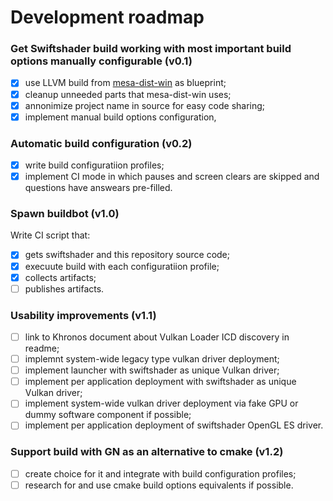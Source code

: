 # Development roadmap
### Get Swiftshader build working with most important build options manually configurable (v0.1)
- [x] use LLVM build from [mesa-dist-win](https://github.com/pal1000/mesa-dist-win) as blueprint;
- [x] cleanup unneeded parts that mesa-dist-win uses;
- [x] annonimize project name in source for easy code sharing;
- [x] implement manual build options configuration,
### Automatic build configuration (v0.2)
- [x] write build configuratiion profiles;
- [x] implement CI mode in which pauses and screen clears are skipped and questions have answears pre-filled.
### Spawn buildbot (v1.0)
Write CI script that:
- [x] gets swiftshader and this repository source code;
- [x] execuute build with each configuratiion profile;
- [x] collects artifacts;
- [ ] publishes artifacts.
### Usability improvements (v1.1)
- [ ] link to Khronos document about Vulkan Loader ICD discovery in readme;
- [ ] implemnt system-wide legacy type vulkan driver deployment;
- [ ] implement launcher with swiftshader as unique Vulkan driver;
- [ ] implement per application deployment with swiftshader as unique Vulkan driver;
- [ ] implement system-wide vulkan driver deployment via fake GPU or dummy software component if possible;
- [ ] implement per application deployment of swiftshader OpenGL ES driver.
### Support build with GN as an alternative to cmake (v1.2)
- [ ] create choice for it and integrate with build configuration profiles;
- [ ] research for and use cmake build options equivalents if possible.

